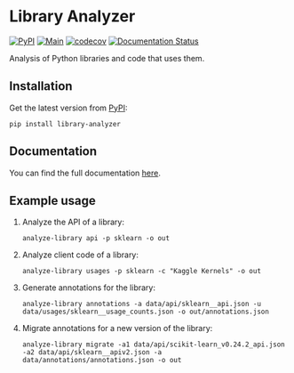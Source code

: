 # Library Analyzer

[![PyPI](https://img.shields.io/pypi/v/library-analyzer)](https://pypi.org/project/library-analyzer)
[![Main](https://github.com/Safe-DS/Library-Analyzer/actions/workflows/main.yml/badge.svg)](https://github.com/Safe-DS/Library-Analyzer/actions/workflows/main.yml)
[![codecov](https://codecov.io/gh/Safe-DS/Library-Analyzer/branch/main/graph/badge.svg?token=UyCUY59HKM)](https://codecov.io/gh/Safe-DS/Library-Analyzer)
[![Documentation Status](https://readthedocs.org/projects/library-analyzer/badge/?version=stable)](https://library-analyzer.safeds.com)

Analysis of Python libraries and code that uses them.

## Installation

Get the latest version from [PyPI](https://pypi.org/project/library-analyzer):

```shell
pip install library-analyzer
```

## Documentation

You can find the full documentation [here](https://library-analyzer.safeds.com).

## Example usage

1. Analyze the API of a library:
    ```shell
    analyze-library api -p sklearn -o out
    ```
2. Analyze client code of a library:
    ```shell
    analyze-library usages -p sklearn -c "Kaggle Kernels" -o out
    ```
3. Generate annotations for the library:
    ```shell
    analyze-library annotations -a data/api/sklearn__api.json -u data/usages/sklearn__usage_counts.json -o out/annotations.json
    ```
4. Migrate annotations for a new version of the library:
    ```shell
    analyze-library migrate -a1 data/api/scikit-learn_v0.24.2_api.json -a2 data/api/sklearn__apiv2.json -a data/annotations/annotations.json -o out
    ```
